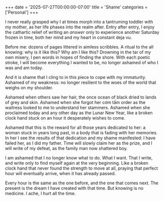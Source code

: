 +++
date = '2025-07-27T00:00:00-07:00'
title = 'Shame'
categories = ['Personal']
+++

I never really grasped why I at times morph into a tantruming toddler with my mother, as her life phases into the realm after. Entry after entry, I enjoy the cathartic relief of writing an *answer* only to experience another Saturday frozen in time, both her mind and my heart in constant deja vu. 

Before me: dozens of pages littered in aimless scribbles. A ritual to the all knowing: why is it like this? Why am I like this? Drowning in the tar of my own misery, I pen words in hopes of finding the shore. With each poetic stroke, I will become everything I wanted to be, no longer ashamed of who I was and am today. 

And it is shame that I cling to in this piece to cope with my immaturity. Ashamed of my weakness: no longer resilient to the woes of the world that weighs on my shoulder. 

Ashamed when others saw her hair, the once ocean of black dried to lands of grey and skin. Ashamed when she forgot her cơm tấm order as the waitress looked to me to understand her stammers. Ashamed when she proclaimed today and any other day as the Lunar New Year, like a broken clock hand stuck on an hour it desperately wishes to come.

Ashamed that this is the reward for all those years dedicated to her: a woman stuck in years long past, in a body that is fading with her memories. In her I see the results of that dedication and my shame manifested: I have failed her, as I did my father. Time will slowly claim her as the prize, and I will write of my defeat, as the family man now shattered boy. 

I am ashamed that I no longer know what to do. What I want. That I write, and write only to find myself again at the very beginning. Like a broken clock hand that never found the strength to move at all, praying that perfect hour will eventually arrive, when it has already passed.

Every hour is the same as the one before, and the one that comes next. The present is the dream I have created with that time. But knowing is no medicine. I ache, I hurt all the time.